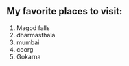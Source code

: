 # <h2>My favorite places to visit:
1. Magod falls
2. dharmasthala
3. mumbai
4. coorg
5. Gokarna 
  
